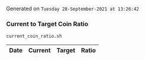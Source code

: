 Generated on `Tuesday 28-September-2021 at 13:26:42`

### Current to Target Coin Ratio
`current_coin_ratio.sh`

Date|Current|Target|Ratio
---|---|---|---
